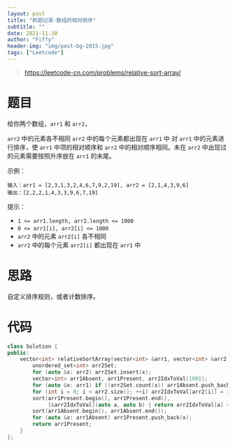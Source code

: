 ```yaml
---
layout: post
title: "刷题记录-数组的相对排序"
subtitle: ""
date: 2021-11-30
author: "Fiffy"
header-img: "img/post-bg-2015.jpg"
tags: ["Leetcode"]
---
```


> https://leetcode-cn.com/problems/relative-sort-array/

# 题目

给你两个数组，`arr1` 和 `arr2`，

`arr2` 中的元素各不相同
`arr2` 中的每个元素都出现在 `arr1` 中
对 `arr1` 中的元素进行排序，使 `arr1` 中项的相对顺序和 `arr2` 中的相对顺序相同。未在 `arr2` 中出现过的元素需要按照升序放在 `arr1` 的末尾。

 

示例：

```
输入：arr1 = [2,3,1,3,2,4,6,7,9,2,19], arr2 = [2,1,4,3,9,6]
输出：[2,2,2,1,4,3,3,9,6,7,19]
```


提示：

- `1 <= arr1.length, arr2.length <= 1000`
- `0 <= arr1[i], arr2[i] <= 1000`
- `arr2` 中的元素 `arr2[i]` 各不相同
- `arr2` 中的每个元素 `arr2[i]` 都出现在 `arr1` 中

# 思路

自定义排序规则，或者计数排序。

# 代码

```c++
class Solution {
public:
    vector<int> relativeSortArray(vector<int> &arr1, vector<int> &arr2) {
        unordered_set<int> arr2Set;
        for (auto &x: arr2) arr2Set.insert(x);
        vector<int> arr1Absent, arr1Present, arr2IdxToVal(1001);
        for (auto &x: arr1) if (!arr2Set.count(x)) arr1Absent.push_back(x); else arr1Present.push_back(x);
        for (int i = 0; i < arr2.size(); ++i) arr2IdxToVal[arr2[i]] = i;
        sort(arr1Present.begin(), arr1Present.end(),
             [&arr2IdxToVal](auto a, auto b) { return arr2IdxToVal[a] < arr2IdxToVal[b]; });
        sort(arr1Absent.begin(), arr1Absent.end());
        for (auto &x: arr1Absent) arr1Present.push_back(x);
        return arr1Present;
    }
};
```

